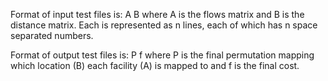 Format of input test files is:
A
B
where A is the flows matrix and B is the distance matrix. Each is represented as
n lines, each of which has n space separated numbers. 

Format of output test files is:
P
f
where P is the final permutation mapping which location (B) each facility (A) is
mapped to and f is the final cost.
